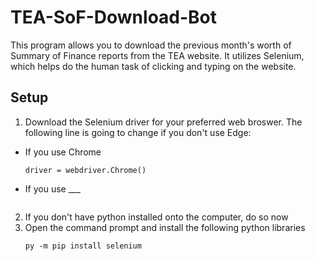 # TEA-SoF-Download-Bot
This program allows you to download the previous month's worth of Summary of Finance reports from the TEA website. It utilizes Selenium, which helps do the human task of clicking and typing on the website.

## Setup
1) Download the Selenium driver for your preferred web broswer. The following line is going to change if you don't use Edge:
  - If you use Chrome
    ```
    driver = webdriver.Chrome()
    ```
  - If you use ___
    ```
    ```
2) If you don't have python installed onto the computer, do so now
3) Open the command prompt and install the following python libraries
   ```
   py -m pip install selenium
